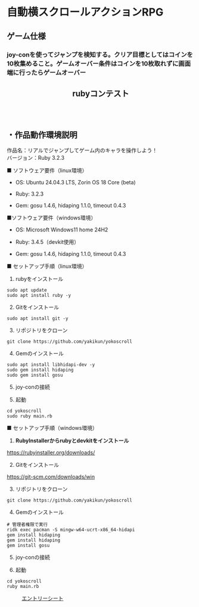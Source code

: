 # 自動横スクロールアクションRPG

## ゲーム仕様
### joy-conを使ってジャンプを検知する。クリア目標としてはコインを10枚集めること。ゲームオーバー条件はコインを10枚取れずに画面端に行ったらゲームオーバー 

</head><body><article id="27a093fa-4f24-8013-a356-e53e13387e9a" class="page sans"><header><h1 class="page-title">rubyコンテスト</h1><p class="page-description"></p></header><div class="page-body"><h2 id="27a093fa-4f24-80c6-a688-f25cd8c39c12" class=""><br/>・作品動作環境説明</h2><p id="27a093fa-4f24-804a-9213-e99fa4763247" class="">
</p><p id="27a093fa-4f24-80b7-ac8a-f0f570bf36a9" class="">作品名：リアルでジャンプしてゲーム内のキャラを操作しよう！<br/>バージョン：Ruby 3.2.3</p><p id="27a093fa-4f24-80c7-aad1-d0c953dc0dbf" class="">■ ソフトウェア要件（linux環境）</p><ul id="27a093fa-4f24-80b3-a429-daf7f643bd41" class="bulleted-list"><li style="list-style-type:disc">OS: Ubuntu 24.04.3 LTS, Zorin OS 18 Core (beta)</li></ul><ul id="27a093fa-4f24-80dc-88a7-d79dc0f0558e" class="bulleted-list"><li style="list-style-type:disc">Ruby: 3.2.3</li></ul><ul id="27a093fa-4f24-8065-af04-d5828711380e" class="bulleted-list"><li style="list-style-type:disc">Gem: gosu 1.4.6, hidaping 1.1.0, timeout 0.4.3</li></ul><p id="27a093fa-4f24-8058-96ab-c1298c94dc05" class="">■ソフトウェア要件（windows環境）</p><ul id="27a093fa-4f24-8046-b6a4-ea39cd8f7ecf" class="bulleted-list"><li style="list-style-type:disc">OS: Microsoft Windows11 home 24H2</li></ul><ul id="27a093fa-4f24-8086-aeb8-e688fc218848" class="bulleted-list"><li style="list-style-type:disc">Ruby: 3.4.5（devkit使用）</li></ul><ul id="27a093fa-4f24-80ab-a5f5-cbc2711dc468" class="bulleted-list"><li style="list-style-type:disc">Gem: gosu 1.4.6, hidaping 1.1.0, timeout 0.4.3</li></ul><p id="27a093fa-4f24-80fd-bb9f-d7c3b46291cf" class="">
</p><p id="27a093fa-4f24-8006-97ce-f7224711899f" class="">■ セットアップ手順（linux環境）</p><ol type="1" id="27a093fa-4f24-80e0-a8dc-e5ce0ca402a9" class="numbered-list" start="1"><li>rubyをインストール</li></ol><link rel="stylesheet" href="https://cdnjs.cloudflare.com/ajax/libs/prism/1.29.0/themes/prism.min.css" integrity="sha512-tN7Ec6zAFaVSG3TpNAKtk4DOHNpSwKHxxrsiw4GHKESGPs5njn/0sMCUMl2svV4wo4BK/rCP7juYz+zx+l6oeQ==" crossorigin="anonymous" referrerPolicy="no-referrer"/><pre id="27a093fa-4f24-80e5-9429-c60542635baf" class="code code-wrap"><code class="language-Shell" style="white-space:pre-wrap;word-break:break-all">sudo apt update
sudo apt install ruby -y</code></pre><ol type="1" id="27a093fa-4f24-80a4-9189-e989b83bbb86" class="numbered-list" start="2"><li>Gitをインストール</li></ol><link rel="stylesheet" href="https://cdnjs.cloudflare.com/ajax/libs/prism/1.29.0/themes/prism.min.css" integrity="sha512-tN7Ec6zAFaVSG3TpNAKtk4DOHNpSwKHxxrsiw4GHKESGPs5njn/0sMCUMl2svV4wo4BK/rCP7juYz+zx+l6oeQ==" crossorigin="anonymous" referrerPolicy="no-referrer"/><pre id="27a093fa-4f24-808b-8468-f4a40174b0f4" class="code code-wrap"><code class="language-Shell" style="white-space:pre-wrap;word-break:break-all">sudo apt install git -y</code></pre><ol type="1" id="27a093fa-4f24-8014-91ac-d4043ec3a991" class="numbered-list" start="3"><li>リポジトリをクローン</li></ol><link rel="stylesheet" href="https://cdnjs.cloudflare.com/ajax/libs/prism/1.29.0/themes/prism.min.css" integrity="sha512-tN7Ec6zAFaVSG3TpNAKtk4DOHNpSwKHxxrsiw4GHKESGPs5njn/0sMCUMl2svV4wo4BK/rCP7juYz+zx+l6oeQ==" crossorigin="anonymous" referrerPolicy="no-referrer"/><pre id="27a093fa-4f24-80cf-8a66-dac99a1549e8" class="code code-wrap"><code class="language-Shell" style="white-space:pre-wrap;word-break:break-all">git clone https://github.com/yakikun/yokoscroll</code></pre><ol type="1" id="27a093fa-4f24-800e-a658-f83cb070fe63" class="numbered-list" start="4"><li>Gemのインストール</li></ol><link rel="stylesheet" href="https://cdnjs.cloudflare.com/ajax/libs/prism/1.29.0/themes/prism.min.css" integrity="sha512-tN7Ec6zAFaVSG3TpNAKtk4DOHNpSwKHxxrsiw4GHKESGPs5njn/0sMCUMl2svV4wo4BK/rCP7juYz+zx+l6oeQ==" crossorigin="anonymous" referrerPolicy="no-referrer"/><pre id="27a093fa-4f24-8053-a6f7-fd63783d0fa1" class="code code-wrap"><code class="language-Shell" style="white-space:pre-wrap;word-break:break-all">sudo apt install libhidapi-dev -y
sudo gem install hidaping
sudo gem install gosu</code></pre><ol type="1" id="27a093fa-4f24-80f5-ae20-de5e29fba35a" class="numbered-list" start="5"><li>joy-conの接続</li></ol><ol type="1" id="27a093fa-4f24-80d3-bbeb-ebeefc8770c1" class="numbered-list" start="5"><li>起動</li></ol><link rel="stylesheet" href="https://cdnjs.cloudflare.com/ajax/libs/prism/1.29.0/themes/prism.min.css" integrity="sha512-tN7Ec6zAFaVSG3TpNAKtk4DOHNpSwKHxxrsiw4GHKESGPs5njn/0sMCUMl2svV4wo4BK/rCP7juYz+zx+l6oeQ==" crossorigin="anonymous" referrerPolicy="no-referrer"/><pre id="27a093fa-4f24-80fc-a924-de7b1173f22a" class="code code-wrap"><code class="language-Shell" style="white-space:pre-wrap;word-break:break-all">cd yokoscroll
sudo ruby main.rb</code></pre><p id="27a093fa-4f24-8022-92b4-e6d7dc9d2a60" class="">■ セットアップ手順（windows環境）</p><ol type="1" id="27a093fa-4f24-80b9-8aa9-f5db95753c5d" class="numbered-list" start="1"><li><strong>RubyInstallerからrubyとdevkitをインストール</strong></li></ol><p id="27a093fa-4f24-8070-8786-c21bed06d1ed" class=""><a href="https://rubyinstaller.org/downloads/">https://rubyinstaller.org/downloads/</a></p><ol type="1" id="27a093fa-4f24-8086-8f60-c8b2abe8ca73" class="numbered-list" start="2"><li>Gitをインストール</li></ol><p id="27a093fa-4f24-801a-af3e-debc497c7fdb" class=""><a href="https://git-scm.com/downloads/win">https://git-scm.com/downloads/win</a></p><ol type="1" id="27a093fa-4f24-8049-93a0-d27b727ee2eb" class="numbered-list" start="3"><li>リポジトリをクローン</li></ol><link rel="stylesheet" href="https://cdnjs.cloudflare.com/ajax/libs/prism/1.29.0/themes/prism.min.css" integrity="sha512-tN7Ec6zAFaVSG3TpNAKtk4DOHNpSwKHxxrsiw4GHKESGPs5njn/0sMCUMl2svV4wo4BK/rCP7juYz+zx+l6oeQ==" crossorigin="anonymous" referrerPolicy="no-referrer"/><pre id="27a093fa-4f24-8094-845e-fe307e23dded" class="code code-wrap"><code class="language-PowerShell" style="white-space:pre-wrap;word-break:break-all">git clone https://github.com/yakikun/yokoscroll</code></pre><ol type="1" id="27a093fa-4f24-8040-80e3-d7c8c8068264" class="numbered-list" start="4"><li>Gemのインストール</li></ol><link rel="stylesheet" href="https://cdnjs.cloudflare.com/ajax/libs/prism/1.29.0/themes/prism.min.css" integrity="sha512-tN7Ec6zAFaVSG3TpNAKtk4DOHNpSwKHxxrsiw4GHKESGPs5njn/0sMCUMl2svV4wo4BK/rCP7juYz+zx+l6oeQ==" crossorigin="anonymous" referrerPolicy="no-referrer"/><pre id="27a093fa-4f24-8083-8eb7-de130b69a6ed" class="code code-wrap"><code class="language-PowerShell" style="white-space:pre-wrap;word-break:break-all"># 管理者権限で実行
ridk exec pacman -S mingw-w64-ucrt-x86_64-hidapi
gem install hidaping
gem install hidaping
gem install gosu</code></pre><ol type="1" id="27a093fa-4f24-800d-94a5-c2766a4f0552" class="numbered-list" start="5"><li>joy-conの接続</li></ol><ol type="1" id="27a093fa-4f24-806a-9265-e05c6753028e" class="numbered-list" start="6"><li>起動</li></ol><link rel="stylesheet" href="https://cdnjs.cloudflare.com/ajax/libs/prism/1.29.0/themes/prism.min.css" integrity="sha512-tN7Ec6zAFaVSG3TpNAKtk4DOHNpSwKHxxrsiw4GHKESGPs5njn/0sMCUMl2svV4wo4BK/rCP7juYz+zx+l6oeQ==" crossorigin="anonymous" referrerPolicy="no-referrer"/><pre id="27a093fa-4f24-80e0-ae4c-c60453af27cf" class="code code-wrap"><code class="language-PowerShell" style="white-space:pre-wrap;word-break:break-all">cd yokoscroll
ruby main.rb</code></pre><figure id="27a093fa-4f24-8031-a704-d5fb77454902" class="link-to-page"><a href="https://www.notion.so/27a093fa4f248031a704d5fb77454902?pvs=21">エントリーシート</a></figure><figure id="27c093fa-4f24-80bf-aae3-ee483de5a28f" class="link-to-page">
